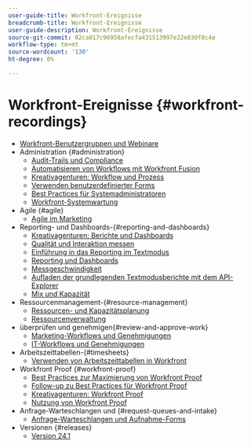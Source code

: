 ```yaml
---
user-guide-title: Workfront-Ereignisse
breadcrumb-title: Workfront-Ereignisse
user-guide-description: Workfront-Ereignisse
source-git-commit: 02ca017c96958afecfa431513997e22e830f0c4e
workflow-type: tm+mt
source-wordcount: '130'
ht-degree: 0%

---
```



# Workfront-Ereignisse {#workfront-recordings}

+ [Workfront-Benutzergruppen und Webinare](overview.md)
+ Administration {#administration}
   + [Audit-Trails und Compliance](user-groups/audit-trails-and-compliance.md)
   + [Automatisieren von Workflows mit Workfront Fusion](user-groups/automating-workflows-with-workfront-fusion.md)
   + [Kreativagenturen: Workflow und Prozess](user-groups/creative-agencies-workflows-and-process.md)
   + [Verwenden benutzerdefinierter Forms](user-groups/leveraging-custom-forms.md)
   + [Best Practices für Systemadministratoren](user-groups/system-admin-best-practices.md)
   + [Workfront-Systemwartung](user-groups/workfront-system-maintenance.md)
+ Agile {#agile}
   + [Agile im Marketing](user-groups/agile-in-marketing.md)
+ Reporting- und Dashboards-{#reporting-and-dashboards}
   + [Kreativagenturen: Berichte und Dashboards](user-groups/creative-agencies-reporting-and-dashboards.md)
   + [Qualität und Interaktion messen](webinars/gauging-quality-and-engagement.md)
   + [Einführung in das Reporting im Textmodus](webinars/introduction-to-text-mode-reporting.md)
   + [Reporting und Dashboards](user-groups/reporting-and-dashboards.md)
   + [Messgeschwindigkeit](webinars/measuring-velocity.md)
   + [Aufladen der grundlegenden Textmodusberichte mit dem API-Explorer](webinars/supercharge-basic-text-mode-reporting-using-the-api-explorer.md)
   + [Mix und Kapazität](webinars/understanding-mix-and-capacity.md)
+ Ressourcenmanagement-{#resource-management}
   + [Ressourcen- und Kapazitätsplanung](user-groups/resource-and-capacity-planning.md)
   + [Ressourcenverwaltung](user-groups/resource-management.md)
+ überprüfen und genehmigen{#review-and-approve-work}
   + [Marketing-Workflows und Genehmigungen](user-groups/marketing-workflows-and-approvals.md)
   + [IT-Workflows und Genehmigungen](user-groups/it-workflows-and-approvals.md)
+ Arbeitszeittabellen-{#timesheets}
   + [Verwenden von Arbeitszeittabellen in Workfront](user-groups/utilizing-timesheets-in-workfront.md)
+ Workfront Proof {#workfront-proof}
   + [Best Practices zur Maximierung von Workfront Proof](webinars/best-practices-to-maximize-workfront-proof.md)
   + [Follow-up zu Best Practices für Workfront Proof](webinars/follow-up-to-workfront-proof-best-practices.md)
   + [Kreativagenturen: Workfront Proof](user-groups/creative-agencies-workfront-proof.md)
   + [Nutzung von Workfront Proof](user-groups/leveraging-workfront-proof.md)
+ Anfrage-Warteschlangen und {#request-queues-and-intake}
   + [Anfrage-Warteschlangen und Aufnahme-Forms](user-groups/request-queues-and-intake-forms.md)
+ Versionen {#releases}
   + [Version 24.1](webinars/24-1-release-webinar.md)